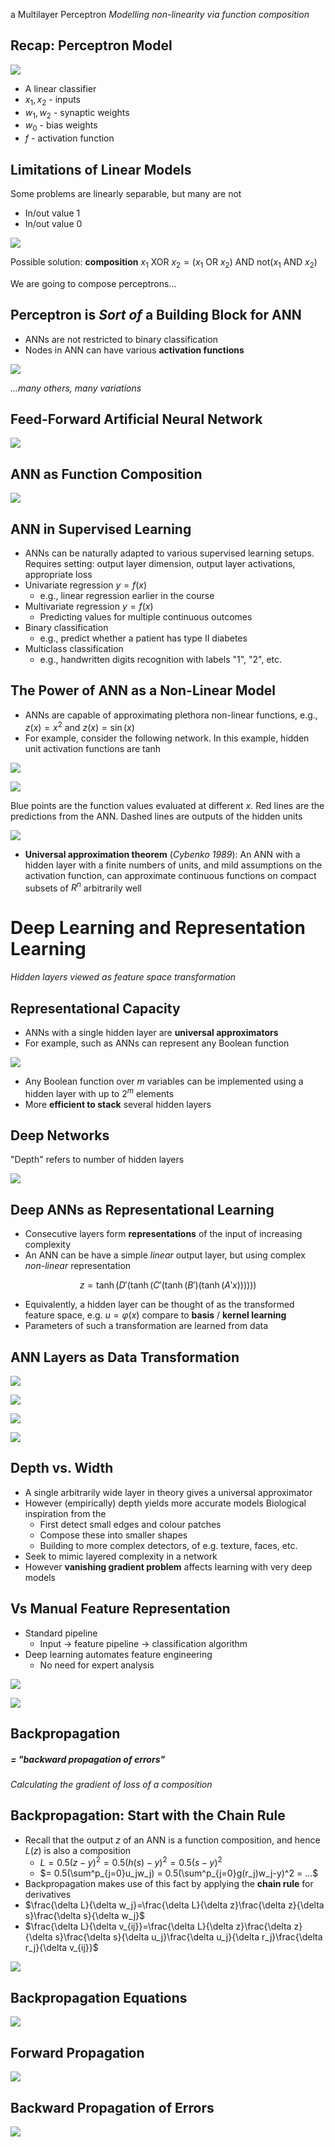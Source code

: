 a Multilayer Perceptron
_Modelling non-linearity via function composition_

## Recap: Perceptron Model

![](Images/perceptron_recap.png)

- A linear classifier
- $x_1, x_2$ - inputs
- $w_1, w_2$ - synaptic weights
- $w_0$ - bias weights
- $f$ - activation function

## Limitations of Linear Models
Some problems are linearly separable, but many are not
- In/out value 1
- In/out value 0

![](Images/problem_with_perceptron.png)

Possible solution: **composition**
$x_1 \text{ XOR } x_2 = (x_1 \text{ OR } x_2) \text{ AND } \text{ not} (x_1 \text{ AND } x_2)$ 

We are going to compose perceptrons...

## Perceptron is _Sort of_ a Building Block for ANN
- ANNs are not restricted to binary classification
- Nodes in ANN can have various **activation functions**

![](Images/ann_build_block.png)

_...many others, many variations_

## Feed-Forward Artificial Neural Network

![](Images/feed-forward.png)

## ANN as Function Composition

![](Images/ann_function_composition.png)

## ANN in Supervised Learning
- ANNs can be naturally adapted to various supervised learning setups. Requires setting: output layer dimension, output layer activations, appropriate loss
- Univariate regression $y = f(x)$ 
	- e.g., linear regression earlier in the course
- Multivariate regression $y = f(x)$
	- Predicting values for multiple continuous outcomes
- Binary classification
	- e.g., predict whether a patient has type II diabetes
- Multiclass classification
	- e.g., handwritten digits recognition with labels "1", "2", etc.

## The Power of ANN as a Non-Linear Model
- ANNs are capable of approximating plethora non-linear functions, e.g., $z(x) = x^2$ and $z(x) = \sin(x)$ 
- For example, consider the following network. In this example, hidden unit activation functions are $\tanh$ 

![](Images/ann_example.png)

![](tanh.png)

Blue points are the function values evaluated at different $x$. Red lines are the predictions from the ANN. Dashed lines are outputs of the hidden units

![](fitting_in.png)


- **Universal approximation theorem** (_Cybenko 1989_): An ANN with a hidden layer with a finite numbers of units, and mild assumptions on the activation function, can approximate continuous functions on compact subsets of $R^n$ arbitrarily well

# Deep Learning and Representation Learning
_Hidden layers viewed as feature space transformation_

## Representational Capacity
- ANNs with a single hidden layer are **universal approximators**
- For example, such as ANNs can represent any Boolean function

![](representational_capacity.png)

- Any Boolean function over $m$ variables can be implemented using a hidden layer with up to $2^m$ elements
- More **efficient to stack** several hidden layers

## Deep Networks
"Depth" refers to number of hidden layers

![](dnn.png)

## Deep ANNs as Representational Learning
- Consecutive layers form **representations** of the input of increasing complexity
- An ANN can be have a simple _linear_ output layer, but using complex _non-linear_ representation

$$
z = \tanh(D'(\tanh(C'(\tanh(B')(\tanh(A'x))))))
$$

- Equivalently, a hidden layer can be thought of as the transformed feature space, e.g. $u = \varphi(x)$ compare to **basis** / **kernel learning** 
- Parameters of such a  transformation are learned from data

## ANN Layers as Data Transformation

![](Images/data_transformation_1.png)

![](Images/preprocessing_data_transformation.png)

![](Images/preprocessed_data_transformation2.png)

![](Images/preprocessed_data_transformation3.png)

## Depth vs. Width
- A single arbitrarily wide layer in theory gives a universal approximator
- However (empirically) depth yields more accurate models
	Biological inspiration from the 
	- First detect small edges and colour patches
	- Compose these into smaller shapes
	- Building to more complex detectors, of e.g. texture, faces, etc.
- Seek to mimic layered complexity in a network
- However **vanishing gradient problem** affects learning with very deep models

## Vs Manual Feature Representation
- Standard pipeline
	- Input $\rightarrow$ feature pipeline $\rightarrow$ classification algorithm
- Deep learning automates feature engineering
	- No need for expert analysis
	
![](Images/bird_data.png)

![](Images/bird_type_images.png)

## Backpropagation
##### = "backward propagation of errors"
_Calculating the gradient of loss of a composition_

## Backpropagation: Start with the Chain Rule
- Recall that the output $z$ of an ANN is a function composition, and hence $L(z)$ is also a composition
	- $L = 0.5(z-y)^2 = 0.5(h(s) - y)^2 = 0.5(s-y)^2$ 
	- $= 0.5(\sum^p_{j=0}u_jw_j) = 0.5(\sum^p_{j=0}g(r_j)w_j-y)^2 = ...$ 
- Backpropagation makes use of this fact by applying the **chain rule** for derivatives
- $\frac{\delta L}{\delta w_j}=\frac{\delta L}{\delta z}\frac{\delta z}{\delta s}\frac{\delta s}{\delta w_j}$ 
- $\frac{\delta L}{\delta v_{ij}}=\frac{\delta L}{\delta z}\frac{\delta z}{\delta s}\frac{\delta s}{\delta u_j}\frac{\delta u_j}{\delta r_j}\frac{\delta r_j}{\delta v_{ij}}$ 

![](Images/backprop_ann.png)

## Backpropagation Equations

![](Images/backpropagation_equations.png)

## Forward Propagation

![](Images/foward_propagation.png)

## Backward Propagation of Errors

![](Images/backprop_of_errors.png)